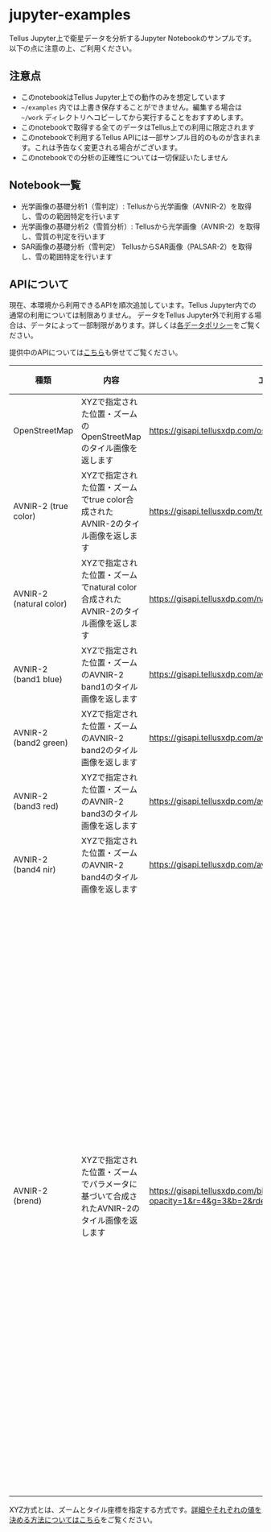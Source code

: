 # jupyter-examples
Tellus Jupyter上で衛星データを分析するJupyter Notebookのサンプルです。以下の点に注意の上、ご利用ください。


## 注意点
* このnotebookはTellus Jupyter上での動作のみを想定しています
* `~/examples` 内では上書き保存することができません。編集する場合は `~/work` ディレクトリへコピーしてから実行することをおすすめします。
* このnotebookで取得する全てのデータはTellus上での利用に限定されます
* このnotebookで利用するTellus APIには一部サンプル目的のものが含まれます。これは予告なく変更される場合がございます。
* このnotebookでの分析の正確性については一切保証いたしません


## Notebook一覧
* 光学画像の基礎分析1（雪判定）:
  Tellusから光学画像（AVNIR-2）を取得し、雪のの範囲特定を行います
* 光学画像の基礎分析2（雪質分析）:
  Tellusから光学画像（AVNIR-2）を取得し、雪質の判定を行います
* SAR画像の基礎分析（雪判定）
  TellusからSAR画像（PALSAR-2）を取得し、雪の範囲特定を行います


## APIについて
現在、本環境から利用できるAPIを順次追加しています。Tellus Jupyter内での通常の利用については制限ありません。
データをTellus Jupyter外で利用する場合は、データによって一部制限があります。詳しくは[各データポリシー](https://www.tellusxdp.com/ja/dev/data)をご覧ください。

提供中のAPIについては[こちら](https://www.tellusxdp.com/ja/dev/api)も併せてご覧ください。

|種類|内容|エンドポイント|パラメータ|補足|
|----|----|--------------|----------|----|
|OpenStreetMap|XYZで指定された位置・ズームのOpenStreetMapのタイル画像を返します|https://gisapi.tellusxdp.com/osm/{z}/{x}/{y}.png||XYZ方式|
|AVNIR-2 (true color)|XYZで指定された位置・ズームでtrue color合成されたAVNIR-2のタイル画像を返します|https://gisapi.tellusxdp.com/true/{z}/{x}/{y}.png||XYZ方式|
|AVNIR-2 (natural color)|XYZで指定された位置・ズームでnatural color合成されたAVNIR-2のタイル画像を返します|https://gisapi.tellusxdp.com/natural/{z}/{x}/{y}.png||XYZ方式|
|AVNIR-2 (band1 blue)|XYZで指定された位置・ズームのAVNIR-2 band1のタイル画像を返します|https://gisapi.tellusxdp.com/av2ori/band1/{z}/{x}/{y}.png||XYZ方式|
|AVNIR-2 (band2 green)|XYZで指定された位置・ズームのAVNIR-2 band2のタイル画像を返します|https://gisapi.tellusxdp.com/av2ori/band2/{z}/{x}/{y}.png||XYZ方式|
|AVNIR-2 (band3 red)|XYZで指定された位置・ズームのAVNIR-2 band3のタイル画像を返します|https://gisapi.tellusxdp.com/av2ori/band3/{z}/{x}/{y}.png||XYZ方式|
|AVNIR-2 (band4 nir)|XYZで指定された位置・ズームのAVNIR-2 band4のタイル画像を返します|https://gisapi.tellusxdp.com/av2ori/band4/{z}/{x}/{y}.png||XYZ方式|
|AVNIR-2 (brend)|XYZで指定された位置・ズームでパラメータに基づいて合成されたAVNIR-2のタイル画像を返します|https://gisapi.tellusxdp.com/blend/{z}/{x}/{y}.png?opacity=1&r=4&g=3&b=2&rdepth=1&gdepth=1&bdepth=1&preset=ndvi|`opacity`: 透過度 (default: `1`)<br>`r`: Redに対応させるバンド (default: `3`)<br>`g`: Greenに対応させるバンド (default: `2`)<br>`b`: Blueに対応させるバンド (default: `1`)<br>`rdepth`: Redの濃さ (default: `1`)<br>`gdepth`: Greenの濃さ (default: `1`)<br>`bdepth`: Blueの濃さ (default: `1`)<br>`preset`: `true`, `false`, `natural`, `ndvi` のいずれか。`ndvi`の場合、`opacity`以外のパラメータは無視されます。(default: `false`)|XYZ方式|

XYZ方式とは、ズームとタイル座標を指定する方式です。[詳細やそれぞれの値を決める方法についてはこちら](https://maps.gsi.go.jp/development/siyou.html)をご覧ください。

